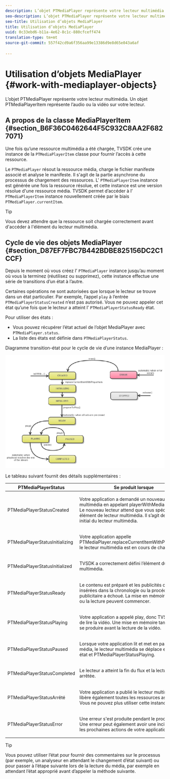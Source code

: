 ```yaml
---
description: L’objet PTMediaPlayer représente votre lecteur multimédia. Un objet PTMediaPlayerItem représente l’audio ou la vidéo sur votre lecteur.
seo-description: L’objet PTMediaPlayer représente votre lecteur multimédia. Un objet PTMediaPlayerItem représente l’audio ou la vidéo sur votre lecteur.
seo-title: Utilisation d’objets MediaPlayer
title: Utilisation d’objets MediaPlayer
uuid: 0c33ebd6-b11a-4e62-8c1c-880cfceff474
translation-type: tm+mt
source-git-commit: 557f42cd9a6f356aa99e13386d9e8d65e043a6af

---
```



# Utilisation d’objets MediaPlayer {#work-with-mediaplayer-objects}

L’objet PTMediaPlayer représente votre lecteur multimédia. Un objet PTMediaPlayerItem représente l’audio ou la vidéo sur votre lecteur.

## A propos de la classe MediaPlayerItem {#section_B6F36C0462644F5C932C8AA2F6827071}

Une fois qu’une ressource multimédia a été chargée, TVSDK crée une instance de la `PTMediaPlayerItem` classe pour fournir l’accès à cette ressource.

Le `PTMediaPlayer` résout la ressource média, charge le fichier manifeste associé et analyse le manifeste. Il s&#39;agit de la partie asynchrone du processus de chargement des ressources. L&#39; `PTMediaPlayerItem` instance est générée une fois la ressource résolue, et cette instance est une version résolue d&#39;une ressource média. TVSDK permet d’accéder à l’ `PTMediaPlayerItem` instance nouvellement créée par le biais `PTMediaPlayer.currentItem`.

>[!TIP]
>
>Vous devez attendre que la ressource soit chargée correctement avant d&#39;accéder à l&#39;élément du lecteur multimédia.

## Cycle de vie des objets MediaPlayer {#section_D87EF7FBC7B442BDBE825156DC2C1CCF}

Depuis le moment où vous créez l’ `PTMediaPlayer` instance jusqu’au moment où vous la terminez (réutilisez ou supprimez), cette instance effectue une série de transitions d’un état à l’autre.

Certaines opérations ne sont autorisées que lorsque le lecteur se trouve dans un état particulier. Par exemple, l’appel `play` à l’entrée `PTMediaPlayerStatusCreated` n’est pas autorisé. Vous ne pouvez appeler cet état qu’une fois que le lecteur a atteint l’ `PTMediaPlayerStatusReady` état.

Pour utiliser des états :

* Vous pouvez récupérer l’état actuel de l’objet MediaPlayer avec `PTMediaPlayer.status`.
* La liste des états est définie dans `PTMediaPlayerStatus`.

Diagramme transition-état pour le cycle de vie d’une instance MediaPlayer :
<!--<a id="fig_1C55DE3F186F4B36AFFDCDE90379534C"></a>-->

![](assets/player-state-transitions-diagram-ios2_web.png)

Le tableau suivant fournit des détails supplémentaires :

<table id="table_426F0093E4214EA88CD72A7796B58DFD"> 
 <thead> 
  <tr> 
   <th colname="col1" class="entry"><b>PTMediaPlayerStatus</b></th> 
   <th colname="col2" class="entry"><b>Se produit lorsque</b> </th> 
  </tr> 
 </thead>
 <tbody> 
  <tr> 
   <td colname="col1"> <p><span class="codeph"> PTMediaPlayerStatusCreated</span> </p> </td> 
   <td colname="col2"> <p>Votre application a demandé un nouveau lecteur multimédia en appelant <span class="codeph"> playerWithMediaPlayerItem</span>. Le nouveau lecteur attend que vous spécifiez un élément de lecteur multimédia. Il s’agit de l’état initial du lecteur multimédia. </p> </td> 
  </tr> 
  <tr> 
   <td colname="col1"> <p> <span class="codeph"> PTMediaPlayerStatusInitializing</span> </p> </td> 
   <td colname="col2"> <p>Votre application appelle <span class="codeph"> PTMediaPlayer.replaceCurrentItemWithPlayerItem</span>et le lecteur multimédia est en cours de chargement. </p> </td> 
  </tr> 
  <tr> 
   <td colname="col1"> <p><span class="codeph"> PTMediaPlayerStatusInitialized</span> </p> </td> 
   <td colname="col2"> <p>TVSDK a correctement défini l’élément du lecteur multimédia. </p> </td> 
  </tr> 
  <tr> 
   <td colname="col1"> <p> <span class="codeph"> PTMediaPlayerStatusReady</span> </p> </td> 
   <td colname="col2"> <p>Le contenu est préparé et les publicités ont été insérées dans la chronologie ou la procédure publicitaire a échoué. La mise en mémoire tampon ou la lecture peuvent commencer. </p> </td> 
  </tr> 
  <tr> 
   <td colname="col1"> <p><span class="codeph"> PTMediaPlayerStatusPlaying</span> </p> </td> 
   <td colname="col2"> <p>Votre application a appelé <span class="codeph"> play</span>, donc TVSDK essaie de lire la vidéo. Une mise en mémoire tampon peut se produire avant la lecture de la vidéo. </p> </td> 
  </tr> 
  <tr> 
   <td colname="col1"> <p><span class="codeph"> PTMediaPlayerStatusPaused</span> </p> </td> 
   <td colname="col2"> <p>Lorsque votre application lit et met en pause le média, le lecteur multimédia se déplace entre cet état et <span class="codeph"> PTMediaPlayerStatusPlaying</span>. </p> </td> 
  </tr> 
  <tr> 
   <td colname="col1"> <p><span class="codeph"> PTMediaPlayerStatusCompleted</span> </p> </td> 
   <td colname="col2"> <p>Le lecteur a atteint la fin du flux et la lecture s’est arrêtée. </p> </td> 
  </tr> 
  <tr> 
   <td colname="col1"> <p><span class="codeph"> PTMediaPlayerStatusArrêté</span> </p> </td> 
   <td colname="col2"> <p>Votre application a publié le lecteur multimédia, qui libère également toutes les ressources associées. Vous ne pouvez plus utiliser cette instance </p> </td> 
  </tr> 
  <tr> 
   <td colname="col1"> <p><span class="codeph"> PTMediaPlayerStatusError</span> </p> </td> 
   <td colname="col2"> <p>Une erreur s'est produite pendant le processus. Une erreur peut également avoir une incidence sur les prochaines actions de votre application. </p> </td> 
  </tr> 
 </tbody> 
</table>

>[!TIP]
>
>Vous pouvez utiliser l’état pour fournir des commentaires sur le processus (par exemple, un analyseur en attendant le changement d’état suivant) ou pour passer à l’étape suivante lors de la lecture du média, par exemple en attendant l’état approprié avant d’appeler la méthode suivante.